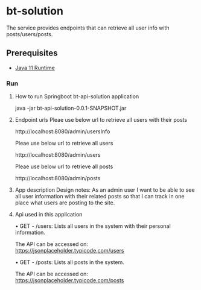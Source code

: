 # bt-solution
The service provides endpoints that can retrieve all user info with posts/users/posts.

## Prerequisites

* [Java 11 Runtime](https://www.oracle.com/java/technologies/javase-jdk11-downloads.html)

### Run
    
1. How to run Springboot bt-api-solution application

   java -jar bt-api-solution-0.0.1-SNAPSHOT.jar

2. Endpoint urls
   Pleae use below url to retrieve all users with their posts
   
   http://localhost:8080/admin/usersInfo
    
  
   Pleae use below url to retrieve all users
   
   http://localhost:8080/admin/users
   
   Pleae use below url to retrieve all posts
   
   http://localhost:8080/admin/posts
   
3. App description
   Design notes:
   As an admin user I want to be able to see all user information with their related posts so that I can track in one place what users are posting to the site.

4. Api used in this application

   •	GET - /users: 
   Lists all users in the system with their personal information. 
   
   The API can be accessed on: https://jsonplaceholder.typicode.com/users
   
   •	GET - /posts: 
   Lists all posts in the system. 
   
   The API can be accessed on: https://jsonplaceholder.typicode.com/posts

